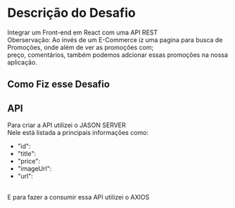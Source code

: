 
<h1>Descrição do Desafio</h1>


  <span> 
    Integrar um Front-end em React com uma API REST <br>
  </span>
  
  <span>
    Oberservação: Ao invés de um E-Commerce iz uma pagina para busca de Promoções, onde além de ver as promoções com; <br>
    preço, comentários, também podemos adcionar essas promoções na nossa aplicação.
  </span>
    
 <h2>Como Fiz esse Desafio</h2>
  
 <h2>API</h2>
  
  <span>
    Para criar a API utilizei o JASON SERVER <br>
    Nele está listada a principais informações como: <br>
  </span>
  <ul>
    <li> "id": </li>
    <li> "title": </li> 
    <li> "price": </li>
    <li> "imageUrl": </li>
    <li> "url": </li> <br>
  </ul>
    
  <span>
    E para fazer a consumir essa API utilizei o AXIOS 
  </span>
  


    
    
    
      
     
     
    
